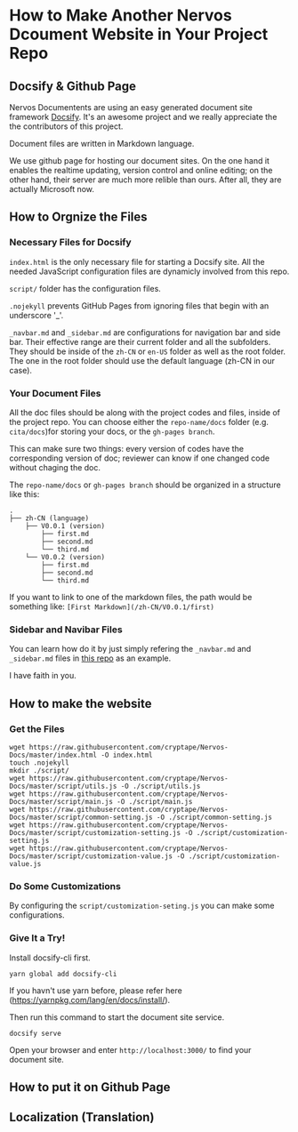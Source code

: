 # How to Make Another Nervos Dcoument Website in Your Project Repo

## Docsify & Github Page
Nervos Documentents are using an easy generated document site framework [Docsify](https://docsify.js.org/#/). It's an awesome project and we really appreciate the the contributors of this project.

Document files are written in Markdown language.

We use github page for hosting our document sites. On the one hand it enables the realtime updating, version control and online editing; on the other hand, their server are much more relible than ours. After all, they are actually Microsoft now.

## How to Orgnize the Files

### Necessary Files for Docsify
`index.html` is the only necessary file for starting a Docsify site. All the needed JavaScript configuration files are dynamicly involved from this repo.

`script/` folder has the configuration files.

`.nojekyll` prevents GitHub Pages from ignoring files that begin with an underscore '_'.

`_navbar.md` and `_sidebar.md` are configurations for navigation bar and side bar. Their effective range are their current folder and all the subfolders. They should be inside of the `zh-CN` or `en-US` folder as well as the root folder. The one in the root folder should use the default language (zh-CN in our case).

### Your Document Files
All the doc files should be along with the project codes and files, inside of the project repo. You can choose either the `repo-name/docs` folder (e.g. `cita/docs`)for storing your docs, or the `gh-pages branch`.

This can make sure two things: every version of codes have the corresponding version of doc; reviewer can know if one changed code without chaging the doc.

The `repo-name/docs` or `gh-pages branch` should be organized in a structure like this:
```
.
├── zh-CN (language)
    ├── V0.0.1 (version)
        ├── first.md
        ├── second.md
        └── third.md
    └── V0.0.2 (version)
        ├── first.md
        ├── second.md
        └── third.md
```

If you want to link to one of the markdown files, the path would be something like: `[First Markdown](/zh-CN/V0.0.1/first)`

### Sidebar and Navibar Files
You can learn how do it by just simply refering the `_navbar.md` and `_sidebar.md` files in [this repo](https://github.com/cryptape/Nervos-Docs) as an example.

I have faith in you.

## How to make the website
### Get the Files
```
wget https://raw.githubusercontent.com/cryptape/Nervos-Docs/master/index.html -O index.html
touch .nojekyll
mkdir ./script/
wget https://raw.githubusercontent.com/cryptape/Nervos-Docs/master/script/utils.js -O ./script/utils.js
wget https://raw.githubusercontent.com/cryptape/Nervos-Docs/master/script/main.js -O ./script/main.js
wget https://raw.githubusercontent.com/cryptape/Nervos-Docs/master/script/common-setting.js -O ./script/common-setting.js
wget https://raw.githubusercontent.com/cryptape/Nervos-Docs/master/script/customization-setting.js -O ./script/customization-setting.js
wget https://raw.githubusercontent.com/cryptape/Nervos-Docs/master/script/customization-value.js -O ./script/customization-value.js
```
### Do Some Customizations

By configuring the `script/customization-seting.js` you can make some configurations. 

### Give It a Try!

Install docsify-cli first.
```
yarn global add docsify-cli
```
If you havn't use yarn before, please refer here (https://yarnpkg.com/lang/en/docs/install/).


Then run this command to start the document site service.
```
docsify serve
```

Open your browser and enter `http://localhost:3000/` to find your document site.

## How to put it on Github Page

## Localization (Translation)
